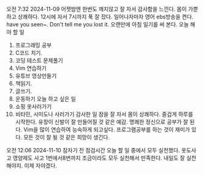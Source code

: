 오전 7:32 2024-11-09
어젯밤엔 한번도 깨지않고 잘 자서 감사함을 느낀다.
몸이 가뿐하고 상쾌하다. 12시에 자서 7시까지 푹 잘 잤다.
일어나자마자 영어 ebs방송을 켠다. have you seen~. Don't tell me you lost it.
오랜만에 아침 일기를 써 본다.
오늘 해야 할 일
1. 프로그래밍 공부
2. C코드 치기.
3. 코딩 테스트 문제풀기
4. Vim 연습하기
5. 유튜브 영상만들기
6. 책읽기.
7. 글쓰기.
8. 운동하기
오늘 하고 싶은 일
1. 쇼핑 옷사러가기
2. 비타민, 시미도나 사러가기
감사한 일
잠을 잘 자서 몸이 상쾌하다.
즐겁게 하루를 시작한다.
유창이 신발이 잘 만들어질 것 같은 예감.
명쾌한 정신으로 공부가 잘 된다.
Vim을 많이 연습하여 능숙하게 되고싶다.
프로그램공부를 하는 것이 재미가 있다.
모든 것이 잘 될 것 같은 희망이 생긴다.

오전 12:06 2024-11-10
잠자기 전 점검시간
오늘 할 일 중에서 모두 실천했다.
옷도사고 영양제도 사고
1번에서8번까지 조금이라도 모두 실천해서 만족한다.
내일도 잘 실천해야지.
이제 자야겠다.



